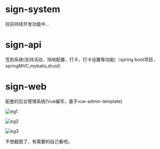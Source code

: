 # sign-system
目前持续开发功能中...
# sign-api
签到系统(支持活动，场地配置，打卡，打卡设置等功能)（spring boot项目，springMVC,mybatis,druid）

# sign-web
配套的后台管理系统(Vue编写，基于vue-admin-template)


![eg1](http://pnb34w3ti.bkt.clouddn.com/WX20190315-103751@2x.png)

![eg2](http://pnb34w3ti.bkt.clouddn.com/WX20190315-104352@2x.png)

![eg3](http://pnb34w3ti.bkt.clouddn.com/WX20190315-104419@2x.png)

不想截图了，有需要的自己看吧。